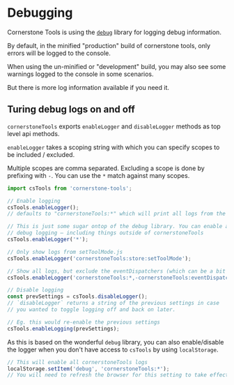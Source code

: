 # Debugging

Cornerstone Tools is using the [`debug`](https://github.com/visionmedia/debug/) library for logging debug information.

By default, in the minified "production" build of cornerstone tools, only
errors will be logged to the console.

When using the un-minified or "development" build, you may also see some
warnings logged to the console in some scenarios.

But there is more log information available if you need it.

## Turing debug logs on and off

`cornerstoneTools` exports `enableLogger` and `disableLogger` methods as top level api methods.

`enableLogger` takes a scoping string with which you can specify scopes to be included / excluded.

Multiple scopes are comma separated. Excluding a scope is done by prefixing with `-`. You can use the `*` match against many scopes.

```js
import csTools from 'cornerstone-tools';

// Enable logging
csTools.enableLogger();
// defaults to "cornerstoneTools:*" which will print all logs from the cornerstoneTools package

// This is just some sugar ontop of the debug library. You can enable all
// debug logging – including things outside of cornerstoneTools
csTools.enableLogger('*');

// Only show logs from setToolMode.js
csTools.enableLogger('cornerstoneTools:store:setToolMode');

// Show all logs, but exclude the eventDispatchers (which can be a bit noisy)
csTools.enableLogger('cornerstoneTools:*,-cornerstoneTools:eventDispatchers:*');

// Disable logging
const prevSettings = csTools.disableLogger();
// `disableLogger` returns a string of the previous settings in case
// you wanted to toggle logging off and back on later.

// Eg. this would re-enable the previous settings
csTools.enableLogging(prevSettings);
```

As this is based on the wonderful `debug` library, you can also enable/disable
the logger when you don't have access to `csTools` by using `localStorage`.

```js
// This will enable all cornerstoneTools logs
localStorage.setItem('debug', 'cornerstoneTools:*');
// You will need to refresh the browser for this setting to take effect
```
